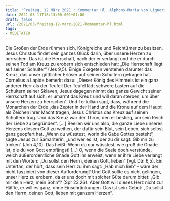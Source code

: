 ```yaml
---
title: 'Freitag, 12 März 2021 : Kommentar Hl. Alphons-Maria von Liguori'
date: 2021-03-11T18:13:00.001+01:00
draft: false
url: /2021/03/freitag-12-marz-2021-kommentar-hl.html
tags: 
- MEDITATIO
---
```


Die Großen der Erde rühmen sich, Königreiche und Reichtümer zu besitzen. Jesus Christus findet sein ganzes Glück darin, über unsere Herzen zu herrschen. Das ist die Herrschaft, nach der er verlangt und die er durch seinen Tod am Kreuz zu erobern sich entschieden hat: „Die Herrschaft liegt auf seiner Schulter“ (Jes 9,5). Einige Exegeten verstehen darunter das Kreuz, das unser göttlicher Erlöser auf seinen Schultern getragen hat. Cornelius a Lapide bemerkt dazu: „Dieser König des Himmels ist ein ganz anderer Herr als der Teufel: Der Teufel lädt schwere Lasten auf die Schultern seiner Sklaven, Jesus dagegen nimmt das ganze Gewicht seiner Herrschaft auf sich; er umarmt das Kreuz und will daran sterben, um über unsere Herzen zu herrschen“. Und Tertullian sagt, dass, während die Monarchen der Erde „das Zepter in der Hand und die Krone auf dem Haupt als Zeichen ihrer Macht tragen, Jesus Christus das Kreuz auf seinen Schultern trug. Und das Kreuz war der Thron, den er bestieg, um sein Reich der Liebe zu begründen“. \[…\] Beeilen wir uns also, die ganze Liebe unseres Herzens diesem Gott zu weihen, der dafür sein Blut, sein Leben, sich selbst ganz geopfert hat. „Wenn du wüsstest, worin die Gabe Gottes besteht“, sagte Jesus zur Samariterin, „und wer es ist, der zu dir sagt: Gib mir zu trinken“ (Joh 4,10). Das heißt: Wenn du nur wüsstest, wie groß die Gnade ist, die du von Gott empfängst! \[…\] O, wenn die Seele doch verstünde, welch außerordentliche Gnade Gott ihr erweist, wenn er ihre Liebe verlangt mit den Worten: „Du sollst den Herrn, deinen Gott, lieben“ (vgl. Dtn 6,5). Ein Untertan, der hört, dass sein Herr zu ihm sagt: „Hab mich lieb“ – wäre der nicht fasziniert von dieser Aufforderung? Und Gott sollte es nicht gelingen, unser Herz zu erobern, da er uns doch mit solcher Güte darum bittet: „Gib mir dein Herz, mein Sohn“? (Spr 23,26). Aber Gott will dieses Herz nicht zur Hälfte, er will es ganz, ohne Einschränkungen. Das ist sein Gebot: „Du sollst den Herrn, deinen Gott, lieben mit ganzem Herzen“.